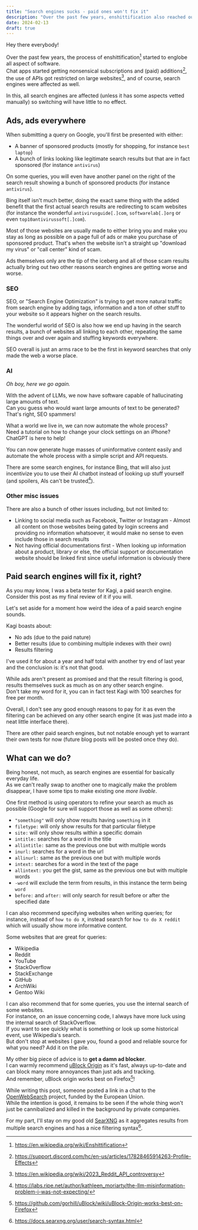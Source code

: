 ```yaml
---
title: "Search engines sucks - paid ones won't fix it"
description: "Over the past few years, enshittification also reached our search engines, including paid ones."
date: 2024-02-13
draft: true
---
```


Hey there everybody!

Over the past few years, the process of enshittification[^1] started to englobe all aspect of software.  
Chat apps started getting nonsensical subscriptions and (paid) additions[^2], the use of APIs got restricted on large websites[^3], and of course, search engines were affected as well.

In this, all search engines are affected (unless it has some aspects vetted manually) so switching will have little to no effect.

## Ads, ads everywhere

When submitting a query on Google, you'll first be presented with either:
- A banner of sponsored products (mostly for shopping, for instance `best laptop`)
- A bunch of links looking like legitimate search results but that are in fact sponsored (for instance `antivirus`)

On some queries, you will even have another panel on the right of the search result showing a bunch of sponsored products (for instance `antivirus`).

Bing itself isn't much better, doing the exact same thing with the added benefit that the first actual search results are redirecting to scam websites (for instance the wonderful `antivirusguide[.]com`, `softwarelab[.]org` or even `top10antivirussoft[.]com`).

Most of those websites are usually made to either bring you and make you stay as long as possible on a page full of ads or make you purchase of sponsored product. That's when the website isn't a straight up "download my virus" or "call center" kind of scam.

Ads themselves only are the tip of the iceberg and all of those scam results actually bring out two other reasons search engines are getting worse and worse.

### SEO

SEO, or "Search Engine Optimization" is trying to get more natural traffic from search engine by adding tags, information and a ton of other stuff to your website so it appears higher on the search results.

The wonderful world of SEO is also how we end up having in the search results, a bunch of websites all linking to each other, repeating the same things over and over again and stuffing keywords everywhere.

SEO overall is just an arms race to be the first in keyword searches that only made the web a worse place.

### AI

*Oh boy, here we go again.*

With the advent of LLMs, we now have software capable of hallucinating large amounts of text.  
Can you guess who would want large amounts of text to be generated? That's right, SEO spammers!

What a world we live in, we can now automate the whole process?  
Need a tutorial on how to change your clock settings on an iPhone? ChatGPT is here to help!

You can now generate huge masses of uninformative content easily and automate the whole process with a simple script and API requests.

There are some search engines, for instance Bing, that will also just incentivize you to use their AI chatbot instead of looking up stuff yourself (and spoilers, AIs can't be trusted[^4]).

### Other misc issues

There are also a bunch of other issues including, but not limited to:

- Linking to social media such as Facebook, Twitter or Instagram - Almost all content on those websites being gated by login screens and providing no information whatsoever, it would make no sense to even include those in search results
- Not having official documentations first - When looking up information about a product, library or else, the official support or documentation website should be linked first since useful information is obviously there

## Paid search engines will fix it, right?

As you may know, I was a beta tester for Kagi, a paid search engine.  
Consider this post as my final review of it if you will.

Let's set aside for a moment how weird the idea of a paid search engine sounds.

Kagi boasts about:

- No ads (due to the paid nature)
- Better results (due to combining multiple indexes with their own)
- Results filtering

I've used it for about a year and half total with another try end of last year and the conclusion is: it's not that good.

While ads aren't present as promised and that the result filtering is good, results themselves suck as much as on any other search engine.  
Don't take my word for it, you can in fact test Kagi with 100 searches for free per month.

Overall, I don't see any good enough reasons to pay for it as even the filtering can be achieved on any other search engine (it was just made into a neat little interface there).  

There are other paid search engines, but not notable enough yet to warrant their own tests for now (future blog posts will be posted once they do).

## What can we do?

Being honest, not much, as search engines are essential for basically everyday life.  
As we can't really swap to another one to magically make the problem disappear, I have some tips to make existing one *more livable*.

One first method is using operators to refine your search as much as possible (Google for sure will support those as well as some others):

- `"something"` will only show results having `something` in it
- `filetype:` will only show results for that particular filetype
- `site:` will only show results within a specific domain
- `intitle:` searches for a word in the title
- `allintitle:` same as the previous one but with multiple words
- `inurl:` searches for a word in the url
- `allinurl:` same as the previous one but with multiple words
- `intext:` searches for a word in the text of the page
- `allintext:` you get the gist, same as the previous one but with multiple words
- `-word` will exclude the term from results, in this instance the term being `word`
- `before:` and `after:` will only search for result before or after the specified date

I can also recommend specifying websites when writing queries; for instance, instead of `how to do X`, instead search for `how to do X reddit` which will usually show more informative content.

Some websites that are great for queries:

- Wikipedia
- Reddit
- YouTube
- StackOverflow
- StackExchange
- GitHub
- ArchWiki
- Gentoo Wiki

I can also recommend that for some queries, you use the internal search of some websites.  
For instance, on an issue concerning code, I always have more luck using the internal search of StackOverflow.  
If you want to see quickly what is something or look up some historical event, use Wikipedia's search.  
But don't stop at websites I gave you, found a good and reliable source for what you need? Add it on the pile.

My other big piece of advice is to **get a damn ad blocker**.  
I can warmly recommend [uBlock Origin](https://github.com/gorhill/uBlock) as it's fast, always up-to-date and can block many more annoyances than just ads and tracking.  
And remember, uBlock origin works best on Firefox[^5]!

While writing this post, someone posted a link in a chat to the [OpenWebSearch](https://openwebsearch.eu/) project, funded by the European Union.  
While the intention is good, it remains to be seen if the whole thing won't just be cannibalized and killed in the background by private companies.

For my part, I'll stay on my good old [SearXNG](https://docs.searxng.org/) as it aggregates results from multiple search engines and has a nice filtering syntax[^6].

[^1]: https://en.wikipedia.org/wiki/Enshittification
[^2]: https://support.discord.com/hc/en-us/articles/17828465914263-Profile-Effects
[^3]: https://en.wikipedia.org/wiki/2023_Reddit_API_controversy
[^4]: https://labs.ripe.net/author/kathleen_moriarty/the-llm-misinformation-problem-i-was-not-expecting/
[^5]: https://github.com/gorhill/uBlock/wiki/uBlock-Origin-works-best-on-Firefox
[^6]: https://docs.searxng.org/user/search-syntax.html
